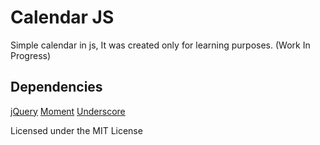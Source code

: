 Calendar JS
===

Simple calendar in js, It was created only for learning purposes. (Work In Progress)

Dependencies
------------
[jQuery](http://code.jquery.com/jquery-1.11.3.min.js)
[Moment](http://momentjs.com/downloads/moment-with-locales.min.js)
[Underscore](http://underscorejs.org/underscore-min.js)


Licensed under the MIT License